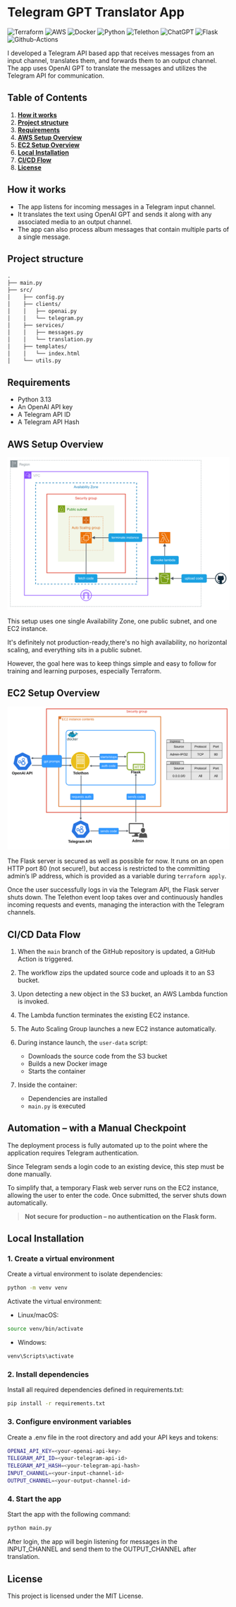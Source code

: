 # Telegram GPT Translator App

![Terraform](https://img.shields.io/badge/Terraform-7B42BC?style=flat-square&logo=terraform&logoColor=white)
![AWS](https://img.shields.io/badge/Amazon_Web_Services-FF9900?style=flat-square&logo=amazonwebservices&logoColor=white)
![Docker](https://img.shields.io/badge/Docker-2CA5E0?style=flat-square&logo=docker&logoColor=white)
![Python](https://img.shields.io/badge/Python-FFD43B?style=flat-square&logo=python&logoColor=blue)
![Telethon](https://img.shields.io/badge/Telethon-2CA5E0?style=flat-square&logo=telegram&logoColor=white)
![ChatGPT](https://img.shields.io/badge/OpenApi-74aa9c?style=flat-square&logo=openai&logoColor=white)
![Flask](https://img.shields.io/badge/Flask-000000?style=flat-square&logo=flask&logoColor=white)
![Github-Actions](https://img.shields.io/badge/GitHub_Actions-2088FF?style=flat-square&logo=github-actions&logoColor=white)

I developed a Telegram API based app that receives messages from an input channel, translates them, and forwards them to an output channel. The app uses OpenAI GPT to translate the messages and utilizes the Telegram API for communication.

## Table of Contents

1. **[How it works](#how-it-works)**
2. **[Project structure](#usage)**
3. **[Requirements](#requirements)**
4. **[AWS Setup Overview](#aws-setup-overview)**
5. **[EC2 Setup Overview](#ec2-setup-overview)**
6. **[Local Installation](#local-installation)**
7. **[CI/CD Flow](#cicd-flow)**
8. **[License](#license)**

## How it works

- The app listens for incoming messages in a Telegram input channel.
- It translates the text using OpenAI GPT and sends it along with any associated media to an output channel.
- The app can also process album messages that contain multiple parts of a single message.

## Project structure

```text
.
├── main.py
├── src/
│    ├── config.py
│    ├── clients/
│    │   ├── openai.py
│    │   └── telegram.py
│    ├── services/
│    │   ├── messages.py
│    │   └── translation.py
│    ├── templates/
│    │   └── index.html
│    └── utils.py
```

## Requirements

- Python 3.13
- An OpenAI API key
- A Telegram API ID
- A Telegram API Hash

## AWS Setup Overview

![aws-setup.svg](assets/aws-setup.svg)

This setup uses one single Availability Zone, one public subnet, and one EC2 instance.

It's definitely not production-ready,there's no high availability, no horizontal scaling, and everything sits in a public subnet.

However, the goal here was to keep things simple and easy to follow for training and learning purposes, especially Terraform.

## EC2 Setup Overview

![aws-setup.svg](assets/ec2-setup.png)

The Flask server is secured as well as possible for now. It runs on an open HTTP port 80 (not secure!), but access is restricted to the committing admin’s IP address, which is provided as a variable during `terraform apply`.

Once the user successfully logs in via the Telegram API, the Flask server shuts down. The Telethon event loop takes over and continuously handles incoming requests and events, managing the interaction with the Telegram channels.

## CI/CD Data Flow

1. When the `main` branch of the GitHub repository is updated, a GitHub Action is triggered.

2. The workflow zips the updated source code and uploads it to an S3 bucket.

3. Upon detecting a new object in the S3 bucket, an AWS Lambda function is invoked.

4. The Lambda function terminates the existing EC2 instance.

5. The Auto Scaling Group launches a new EC2 instance automatically.

6. During instance launch, the `user-data` script:

   - Downloads the source code from the S3 bucket
   - Builds a new Docker image
   - Starts the container

7. Inside the container:
   - Dependencies are installed
   - `main.py` is executed

## Automation – with a Manual Checkpoint

The deployment process is fully automated up to the point where the application requires Telegram authentication.

Since Telegram sends a login code to an existing device, this step must be done manually.

To simplify that, a temporary Flask web server runs on the EC2 instance, allowing the user to enter the code. Once submitted, the server shuts down automatically.

> **Not secure for production – no authentication on the Flask form.**

## Local Installation

### 1. Create a virtual environment

Create a virtual environment to isolate dependencies:

```bash
python -m venv venv
```

Activate the virtual environment:

- Linux/macOS:

```bash
source venv/bin/activate
```

- Windows:

```bash
venv\Scripts\activate
```

### 2. Install dependencies

Install all required dependencies defined in requirements.txt:

```bash
pip install -r requirements.txt
```

### 3. Configure environment variables

Create a .env file in the root directory and add your API keys and tokens:

```bash
OPENAI_API_KEY=<your-openai-api-key>
TELEGRAM_API_ID=<your-telegram-api-id>
TELEGRAM_API_HASH=<your-telegram-api-hash>
INPUT_CHANNEL=<your-input-channel-id>
OUTPUT_CHANNEL=<your-output-channel-id>
```

### 4. Start the app

Start the app with the following command:

```bash
python main.py
```

After login, the app will begin listening for messages in the INPUT_CHANNEL and send them to the OUTPUT_CHANNEL after translation.

## License

This project is licensed under the MIT License.
